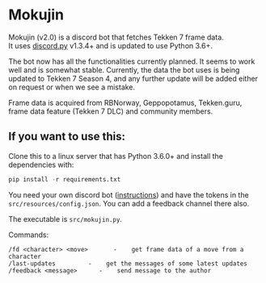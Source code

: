 # Mokujin

Mokujin (v2.0) is a discord bot that fetches Tekken 7 frame data.  
It uses [discord.py](https://github.com/Rapptz/discord.py) v1.3.4+ and is updated to use Python 3.6+.

The bot now has all the functionalities currently planned. It seems to work well and is somewhat stable. Currently, the data the bot uses is being updated to Tekken 7 Season 4, and any further update will be added either on request or when we see a mistake.

Frame data is acquired from RBNorway, Geppopotamus, Tekken.guru, frame data feature (Tekken 7 DLC) and community members.


## If you want to use this:

Clone this to a linux server that has Python 3.6.0+ and install the dependencies with:
```py
pip install -r requirements.txt
```
 
You need your own discord bot ([instructions](https://github.com/reactiflux/discord-irc/wiki/Creating-a-discord-bot-&-getting-a-token)) and have the tokens in the `src/resources/config.json`. You can add a feedback channel there also.


The executable is `src/mokujin.py`.

Commands:
```
/fd <character> <move>       -    get frame data of a move from a character
/last-updates         -    get the messages of some latest updates
/feedback <message>      -    send message to the author   
```
